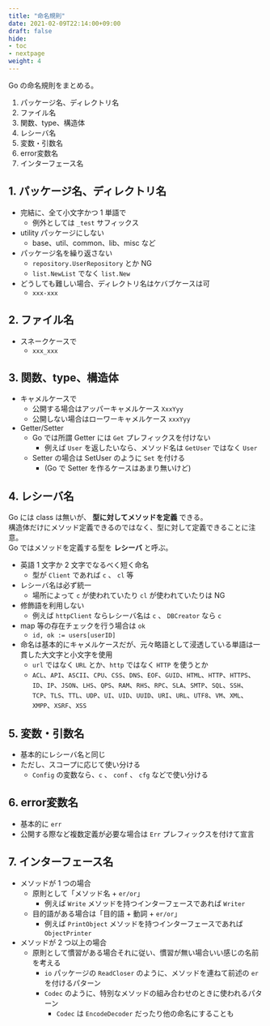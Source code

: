 ```yaml
---
title: "命名規則"
date: 2021-02-09T22:14:00+09:00
draft: false
hide:
- toc
- nextpage
weight: 4
---
```


Go の命名規則をまとめる。

1. パッケージ名、ディレクトリ名
2. ファイル名
3. 関数、type、構造体
4. レシーバ名
5. 変数・引数名
6. error変数名
7. インターフェース名

<!--more-->

## 1. パッケージ名、ディレクトリ名

- 完結に、全て小文字かつ 1 単語で
  - 例外としては `_test` サフィックス
- utility パッケージにしない
  - base、util、common、lib、misc など
- パッケージ名を繰り返さない
  - `repository.UserRepository` とか NG
  - `list.NewList` でなく `list.New`
- どうしても難しい場合、ディレクトリ名はケバブケースは可
  - `xxx-xxx`

## 2. ファイル名

- スネークケースで
  - `xxx_xxx`

## 3. 関数、type、構造体

- キャメルケースで
  - 公開する場合はアッパーキャメルケース `XxxYyy`
  - 公開しない場合はローワーキャメルケース `xxxYyy`
- Getter/Setter
  - Go では所謂 Getter には `Get` プレフィックスを付けない
    - 例えば `User` を返したいなら、メソッド名は `GetUser` ではなく `User`
  - Setter の場合は SetUser のように `Set` を付ける
    -  (Go で Setter を作るケースはあまり無いけど)

## 4. レシーバ名

Go には class は無いが、 **型に対してメソッドを定義** できる。  
構造体だけにメソッド定義できるのではなく、型に対して定義できることに注意。  
Go ではメソッドを定義する型を **レシーバ** と呼ぶ。

- 英語 1 文字か 2 文字でなるべく短く命名
  - 型が `Client` であれば `c` 、 `cl` 等
- レシーバ名は必ず統一
  - 場所によって `c` が使われていたり `cl` が使われていたりは NG
- 修飾語を利用しない
  - 例えば `httpClient` ならレシーバ名は `c` 、 `DBCreator` なら `c`
- map 等の存在チェックを行う場合は `ok`
  - `id, ok := users[userID]`
- 命名は基本的にキャメルケースだが、元々略語として浸透している単語は一貫した大文字と小文字を使用
  - `url` ではなく `URL` とか、`http` ではなく `HTTP` を使うとか
  - `ACL`、`API`、`ASCII`、`CPU`、`CSS`、`DNS`、`EOF`、`GUID`、`HTML`、`HTTP`、`HTTPS`、`ID`、`IP`、`JSON`、`LHS`、`QPS`、`RAM`、`RHS`、`RPC`、`SLA`、`SMTP`、`SQL`、`SSH`、`TCP`、`TLS`、`TTL`、`UDP`、`UI`、`UID`、`UUID`、`URI`、`URL`、`UTF8`、`VM`、`XML`、`XMPP`、`XSRF`、`XSS`

## 5. 変数・引数名

- 基本的にレシーバ名と同じ
- ただし、スコープに応じて使い分ける
  - `Config` の変数なら、`c` 、 `conf` 、 `cfg` などで使い分ける

## 6. error変数名

- 基本的に `err`
- 公開する際など複数定義が必要な場合は `Err` プレフィックスを付けて宣言

## 7. インターフェース名

- メソッドが 1 つの場合
  - 原則として「メソッド名 + `er/or`」
    - 例えば `Write` メソッドを持つインターフェースであれば `Writer`
  - 目的語がある場合は「目的語 + 動詞 + `er/or`」
    - 例えば `PrintObject` メソッドを持つインターフェースであれば `ObjectPrinter`
- メソッドが 2 つ以上の場合
  - 原則として慣習がある場合それに従い、慣習が無い場合いい感じの名前を考える
    - `io` パッケージの `ReadCloser` のように、メソッドを連ねて前述の `er` を付けるパターン
    - `Codec` のように、特別なメソッドの組み合わせのときに使われるパターン
      - `Codec` は `EncodeDecoder` だったり他の命名にすることも